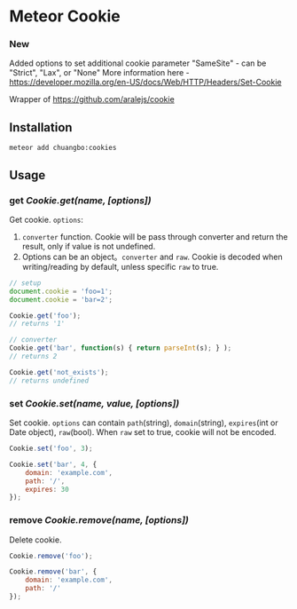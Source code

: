 # Meteor Cookie

### New

Added options to set additional cookie parameter "SameSite" - can be "Strict", "Lax", or "None"
More information here - https://developer.mozilla.org/en-US/docs/Web/HTTP/Headers/Set-Cookie

Wrapper of https://github.com/aralejs/cookie

## Installation

```meteor add chuangbo:cookies```

## Usage

### get *Cookie.get(name, [options])*

Get cookie. `options`:

1. `converter` function. Cookie will be pass through converter and return the result, only if value is not undefined.
1. Options can be an object。`converter` and `raw`. Cookie is decoded when writing/reading by default, unless specific `raw` to true.

```js
// setup
document.cookie = 'foo=1';
document.cookie = 'bar=2';

Cookie.get('foo');
// returns '1'

// converter
Cookie.get('bar', function(s) { return parseInt(s); } );
// returns 2

Cookie.get('not_exists');
// returns undefined

```


### set *Cookie.set(name, value, [options])*

Set cookie. `options` can contain `path`(string), `domain`(string), `expires`(int or Date object), `raw`(bool). When `raw` set to true, cookie will not be encoded.

```js
Cookie.set('foo', 3);

Cookie.set('bar', 4, {
    domain: 'example.com',
    path: '/',
    expires: 30
});
```


### remove *Cookie.remove(name, [options])*

Delete cookie.

```js
Cookie.remove('foo');

Cookie.remove('bar', {
    domain: 'example.com',
    path: '/'
});
```


